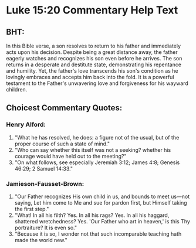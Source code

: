 # Luke 15:20 Commentary Help Text

## BHT:
In this Bible verse, a son resolves to return to his father and immediately acts upon his decision. Despite being a great distance away, the father eagerly watches and recognizes his son even before he arrives. The son returns in a desperate and destitute state, demonstrating his repentance and humility. Yet, the father's love transcends his son's condition as he lovingly embraces and accepts him back into the fold. It is a powerful testament to the Father's unwavering love and forgiveness for his wayward children.

## Choicest Commentary Quotes:
### Henry Alford:
1. "What he has resolved, he does: a figure not of the usual, but of the proper course of such a state of mind."
2. "Who can say whether this itself was not a seeking? whether his courage would have held out to the meeting?"
3. "On what follows, see especially Jeremiah 3:12; James 4:8; Genesis 46:29; 2 Samuel 14:33."

### Jamieson-Fausset-Brown:
1. "Our Father recognizes His own child in us, and bounds to meet us—not saying, Let him come to Me and sue for pardon first, but Himself taking the first step."
2. "What! In all his filth? Yes. In all his rags? Yes. In all his haggard, shattered wretchedness? Yes. 'Our Father who art in heaven,' is this Thy portraiture? It is even so."
3. "Because it is so, I wonder not that such incomparable teaching hath made the world new."

### Albert Barnes:
1. "He did not 'run,' but came driven by his wants, and, as we may suppose, filled with shame, and even with some doubts whether his father would receive him."
2. "The beauty of the picture is greatly heightened by these circumstances. The son came slowly - the father 'ran.' The love and joy of the old man were so great that he hastened to meet him and welcome him to his home."
3. "A kiss is a sign of affection... This is evidently designed to denote the 'readiness of God' to pity and pardon returning sinners."

### Marvin Vincent:
1. "An affecting touch in the Greek: his own father." 
2. "Who draws near to me (God) an inch, I will draw near to him an ell; and whoso walks to meet me, I will leap to meet him." 
3. "Kissed. See on Matthew 26:49."

### John Calvin:
1. "If men, who are by nature prone to revenge, and too tenacious of their own rights, are moved by fatherly love kindly to forgive their children, and freely to bring them back, when they are sunk in wretchedness, God, whose boundless goodness exceeds all the affection of parents, will not treat us more harshly."
2. "As this father, therefore, is not merely pacified by the entreaties of his son, but meets him when he is coming, and before he has heard a word, embraces him, filthy and ugly as he is, so God does not wait for a long prayer, but of his own free will meets the sinner as soon as he proposes to confess his fault."
3. "It is wretched sophistry to infer from this, that the grace of God is not exhibited to sinners until they anticipate it by their repentance. It is, no doubt, true that, in order to his obtaining pardon, the sinner is required to have grief of conscience, and to be dissatisfied with himself; but it is wrong to infer from this, that repentance, which is the gift of God, is yielded by men from their own movement of their heart."

### Philip Schaff:
1. "The father seems to have expected him; God certainly expects the penitent sinner."
2. "The father’s conduct is itself a seeking of the lost son. God is waiting to be gracious; He comes to meet us in His mercy; He manifests it before our penitent utterances."
3. "The token and seal of love. ‘The Saviour and mediator is concealed in the kiss’ (Riggenbach)."

### Archibald T. Robertson:
1. "He acted at once on his decision." 
2. "This shows that the father had been looking for him to come back and was even looking at this very moment as he came in sight." 
3. "The eager look and longing of the father."

### John Gill:
1. "This shows that his resolution to arise was not of nature, but of grace, by its being put into execution; for it was made and executed, not in his own strength, but in another's."
2. "He did not confer with flesh and blood; nor listen to discouragements which might present; as the distance of the way, the danger in it, the cold reception, if not rejection, he might expect from his father: but he arose immediately."
3. "He arose and stood upon his feet, in obedience to the heavenly call, being assisted by divine grace; he arose, and quitted the far country, the citizen, swine, and husks, and denied both sinful and righteous self; and came to his father."

### John Wesley:
1. "The moment he had resolved, he began to execute his resolution." This quote emphasizes the son's immediate action and determination to return to his father, highlighting his repentance and desire for reconciliation.

2. "While he was yet a great way off, his father saw him." This quote showcases the father's unconditional love and forgiveness, as he eagerly waits and watches for his son's return, despite the distance and the son's previous actions.

3. "Returning, starved, naked." This quote highlights the son's desperate state upon his return, emphasizing his humility and brokenness. It also serves as a contrast to the father's love and acceptance, as he embraces his son regardless of his physical condition.


## Generation Details
- Choicest Prompt: "choicest prompt v1"
- BHT Prompt: "bht prompt v3"
- Commentators: "Henry Alford, Jamieson-Fausset-Brown, Albert Barnes, Marvin Vincent, John Calvin, Philip Schaff, Archibald T. Robertson, John Gill, John Wesley"

